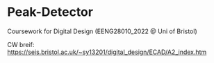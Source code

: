 # Peak-Detector
Coursework for Digital Design (EENG28010_2022 @ Uni of Bristol)

CW breif: https://seis.bristol.ac.uk/~sy13201/digital_design/ECAD/A2_index.htm
